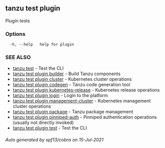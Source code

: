 ## tanzu test plugin

Plugin tests

### Options

```
  -h, --help   help for plugin
```

### SEE ALSO

* [tanzu test](tanzu_test.md)	 - Test the CLI
* [tanzu test plugin builder](tanzu_test_plugin_builder.md)	 - Build Tanzu components
* [tanzu test plugin cluster](tanzu_test_plugin_cluster.md)	 - Kubernetes cluster operations
* [tanzu test plugin codegen](tanzu_test_plugin_codegen.md)	 - Tanzu code generation tool
* [tanzu test plugin kubernetes-release](tanzu_test_plugin_kubernetes-release.md)	 - Kubernetes release operations
* [tanzu test plugin login](tanzu_test_plugin_login.md)	 - Login to the platform
* [tanzu test plugin management-cluster](tanzu_test_plugin_management-cluster.md)	 - Kubernetes management cluster operations
* [tanzu test plugin package](tanzu_test_plugin_package.md)	 - Tanzu package management
* [tanzu test plugin pinniped-auth](tanzu_test_plugin_pinniped-auth.md)	 - Pinniped authentication operations (usually not directly invoked)
* [tanzu test plugin test](tanzu_test_plugin_test.md)	 - Test the CLI

###### Auto generated by spf13/cobra on 15-Jul-2021
